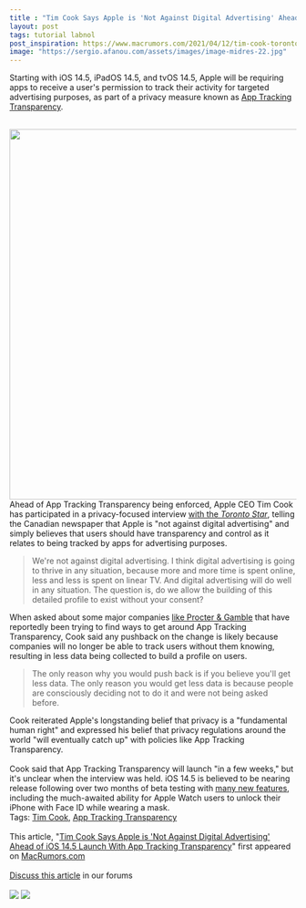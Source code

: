```yaml
---
title : "Tim Cook Says Apple is 'Not Against Digital Advertising' Ahead of iOS 14.5 Launch With App Tracking Transparency"
layout: post
tags: tutorial labnol
post_inspiration: https://www.macrumors.com/2021/04/12/tim-cook-toronto-star-privacy-interview/
image: "https://sergio.afanou.com/assets/images/image-midres-22.jpg"
---
```


Starting with iOS 14.5, iPadOS 14.5, and tvOS 14.5, Apple will be requiring apps to receive a user's permission to track their activity for targeted advertising purposes, as part of a privacy measure known as <a href="https://www.macrumors.com/2021/04/05/app-tracking-transparency-developer-reminder/">App Tracking Transparency</a>.
<br/>

<br/>
<img src="https://images.macrumors.com/article-new/2021/04/tim-cook-toronto-star.jpeg" alt="" width="1086" height="650" class="aligncenter size-full wp-image-793540" />
<br/>
Ahead of App Tracking Transparency being enforced, Apple CEO Tim Cook has participated in a privacy-focused interview <a href="https://www.thestar.com/business/2021/04/12/apple-ceo-tim-cook-on-privacy-permission-and-tracking-users.html">with the <em>Toronto Star</em></a>, telling the Canadian newspaper that Apple is "not against digital advertising" and simply believes that users should have transparency and control as it relates to being tracked by apps for advertising purposes.<blockquote>We're not against digital advertising. I think digital advertising is going to thrive in any situation, because more and more time is spent online, less and less is spent on linear TV. And digital advertising will do well in any situation. The question is, do we allow the building of this detailed profile to exist without your consent?</blockquote>When asked about some major companies <a href="https://www.macrumors.com/2021/04/08/proctor-and-gamble-china-app-tracking-transparency/">like Procter & Gamble</a> that have reportedly been trying to find ways to get around App Tracking Transparency, Cook said any pushback on the change is likely because companies will no longer be able to track users without them knowing, resulting in less data being collected to build a profile on users.<blockquote>The only reason why you would push back is if you believe you'll get less data. The only reason you would get less data is because people are consciously deciding not to do it and were not being asked before.</blockquote>Cook reiterated Apple's longstanding belief that privacy is a "fundamental human right" and expressed his belief that privacy regulations around the world "will eventually catch up" with policies like App Tracking Transparency.
<br/>

<br/>
Cook said that App Tracking Transparency will launch "in a few weeks," but it's unclear when the interview was held. iOS 14.5 is believed to be nearing release following over two months of beta testing with <a href="https://www.macrumors.com/guide/everything-new-in-ios-14-5-beta/">many new features</a>, including the much-awaited ability for Apple Watch users to unlock their iPhone with Face ID while wearing a mask. <div class="linkback">Tags: <a href="https://www.macrumors.com/guide/tim-cook/">Tim Cook</a>, <a href="https://www.macrumors.com/guide/app-tracking-transparency/">App Tracking Transparency</a></div><br/>This article, &quot;<a href="https://www.macrumors.com/2021/04/12/tim-cook-toronto-star-privacy-interview/">Tim Cook Says Apple is &#039;Not Against Digital Advertising&#039; Ahead of iOS 14.5 Launch With App Tracking Transparency</a>&quot; first appeared on <a href="https://www.macrumors.com">MacRumors.com</a><br/><br/><a href="https://forums.macrumors.com/threads/tim-cook-says-apple-is-not-against-digital-advertising-ahead-of-ios-14-5-launch-with-app-tracking-transparency.2291440/">Discuss this article</a> in our forums<br/><br/><div class="feedflare">
<a href="http://feeds.macrumors.com/~ff/MacRumors-All?a=Nk_Q1njz4yo:3jcTxiI5oxo:6W8y8wAjSf4"><img src="http://feeds.feedburner.com/~ff/MacRumors-All?d=6W8y8wAjSf4" border="0"></img></a> <a href="http://feeds.macrumors.com/~ff/MacRumors-All?a=Nk_Q1njz4yo:3jcTxiI5oxo:qj6IDK7rITs"><img src="http://feeds.feedburner.com/~ff/MacRumors-All?d=qj6IDK7rITs" border="0"></img></a>
</div><img src="http://feeds.feedburner.com/~r/MacRumors-All/~4/Nk_Q1njz4yo" height="1" width="1" alt=""/>